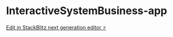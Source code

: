 # InteractiveSystemBusiness-app

[Edit in StackBlitz next generation editor ⚡️](https://stackblitz.com/~/github.com/markclint001100/InteractiveSystemBusiness-app)